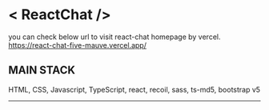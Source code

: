 < ReactChat />
=============
you can check below url to visit react-chat homepage by vercel.  
https://react-chat-five-mauve.vercel.app/

MAIN STACK
-----
HTML, CSS, Javascript, TypeScript, react, recoil, sass, ts-md5, bootstrap v5
<br/>
<hr/>
